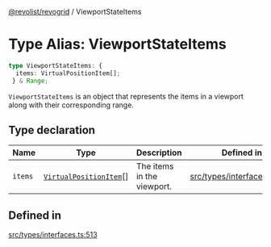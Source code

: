 [@revolist/revogrid](README.md) / ViewportStateItems

# Type Alias: ViewportStateItems

```ts
type ViewportStateItems: {
  items: VirtualPositionItem[];
 } & Range;
```

`ViewportStateItems` is an object that represents the items in a viewport
along with their corresponding range.

## Type declaration

| Name | Type | Description | Defined in |
| ------ | ------ | ------ | ------ |
| `items` | [`VirtualPositionItem`](Interface.VirtualPositionItem.md)[] | The items in the viewport. | [src/types/interfaces.ts:517](https://github.com/revolist/revogrid/blob/684eab34b16e993178d736466d35507eda9850cd/src/types/interfaces.ts#L517) |

## Defined in

[src/types/interfaces.ts:513](https://github.com/revolist/revogrid/blob/684eab34b16e993178d736466d35507eda9850cd/src/types/interfaces.ts#L513)

